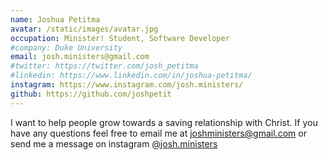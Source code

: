```yaml
---
name: Joshua Petitma
avatar: /static/images/avatar.jpg
occupation: Minister! Student, Software Developer
#company: Duke University
email: josh.ministers@gmail.com
#twitter: https://twitter.com/josh_petitma
#linkedin: https://www.linkedin.com/in/joshua-petitma/
instagram: https://www.instagram.com/josh.ministers/
github: https://github.com/joshpetit
---
```


I want to help people grow towards a saving relationship
with Christ. If you have any questions feel free to email me at
joshministers@gmail.com or send me a message on instagram
[@josh.ministers](https://www.instagram.com/josh.ministers/)
